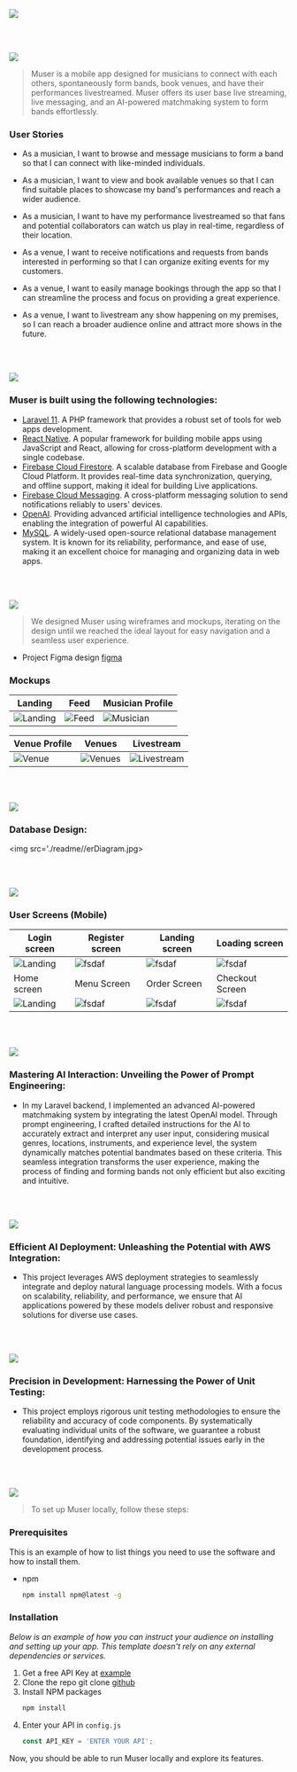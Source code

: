 <img src="./readme/title1.svg"/>

<br><br>

<!-- project philosophy -->
<img src="./readme/title2.svg"/>

> Muser is a mobile app designed for musicians to connect with each others, spontaneously form bands, book venues, and have their performances livestreamed.
> Muser offers its user base live streaming, live messaging, and an AI-powered matchmaking system to form bands effortlessly.

### User Stories

-   As a musician, I want to browse and message musicians to form a band so that I can connect with like-minded individuals.
-   As a musician, I want to view and book available venues so that I can find suitable places to showcase my band's performances and reach a wider audience.
-   As a musician, I want to have my performance livestreamed so that fans and potential collaborators can watch us play in real-time, regardless of their location.

-   As a venue, I want to receive notifications and requests from bands interested in performing so that I can organize exiting events for my customers.
-   As a venue, I want to easily manage bookings through the app so that I can streamline the process and focus on providing a great experience.
-   As a venue, I want to livestream any show happening on my premises, so I can reach a broader audience online and attract more shows in the future.

<br><br>

<!-- Tech stack -->
<img src="./readme/title3.svg"/>

### Muser is built using the following technologies:

-   [Laravel 11](https://laravel.com/). A PHP framework that provides a robust set of tools for web apps development.
-   [React Native](https://reactnative.dev/). A popular framework for building mobile apps using JavaScript and React, allowing for cross-platform development with a single codebase.
-   [Firebase Cloud Firestore](https://firebase.google.com/products/firestore/). A scalable database from Firebase and Google Cloud Platform. It provides real-time data synchronization, querying, and offline support, making it ideal for building Live applications.
-   [Firebase Cloud Messaging](https://firebase.google.com/products/cloud-messaging/). A cross-platform messaging solution to send notifications reliably to users' devices.
-   [OpenAI](https://openai.com/). Providing advanced artificial intelligence technologies and APIs, enabling the integration of powerful AI capabilities.
-   [MySQL](https://www.mysql.com/). A widely-used open-source relational database management system. It is known for its reliability, performance, and ease of use, making it an excellent choice for managing and organizing data in web apps.

<br><br>

<!-- UI UX -->
<img src="./readme/title4.svg"/>

> We designed Muser using wireframes and mockups, iterating on the design until we reached the ideal layout for easy navigation and a seamless user experience.

-   Project Figma design [figma](https://www.figma.com/design/Bg7RZIYS3dprGnSqn3273D/Muser?node-id=541%3A2275&t=VXzTQUURH5dCvkfB-1)

### Mockups

| Landing                                  | Feed                               | Musician Profile                              |
| ---------------------------------- | ---------------------------------- | ---------------------------------- |
| ![Landing](./readme/mockups/welcome.png) | ![Feed](./readme/mockups/feed.png) | ![Musician](./readme/mockups/userProfile.png) |

| Venue Profile                               | Venues                                | Livestream                               |
| ---------------------------------- | ---------------------------------- | ---------------------------------- |
| ![Venue](./readme/mockups/venueProfile.png) | ![Venues](./readme/mockups/venue.png) | ![Livestream](./readme/mockups/show.png) |

<br><br>

<!-- Database Design -->
<img src="./readme/title5.svg" heigh='800'/>

### Database Design:

<img src='./readme//erDiagram.jpg>

<br><br>

<!-- Implementation -->
<img src="./readme/title6.svg"/>

### User Screens (Mobile)

| Login screen                              | Register screen                         | Landing screen                          | Loading screen                          |
| ----------------------------------------- | --------------------------------------- | --------------------------------------- | --------------------------------------- |
| ![Landing](https://placehold.co/900x1600) | ![fsdaf](https://placehold.co/900x1600) | ![fsdaf](https://placehold.co/900x1600) | ![fsdaf](https://placehold.co/900x1600) |
| Home screen                               | Menu Screen                             | Order Screen                            | Checkout Screen                         |
| ![Landing](https://placehold.co/900x1600) | ![fsdaf](https://placehold.co/900x1600) | ![fsdaf](https://placehold.co/900x1600) | ![fsdaf](https://placehold.co/900x1600) |

<br><br>

<!-- Prompt Engineering -->
<img src="./readme/title7.svg"/>

### Mastering AI Interaction: Unveiling the Power of Prompt Engineering:

-   In my Laravel backend, I implemented an advanced AI-powered matchmaking system by integrating the latest OpenAI model. Through prompt engineering, I crafted detailed instructions for the AI to accurately extract and interpret any user input, considering musical genres, locations, instruments, and experience level, the system dynamically matches potential bandmates based on these criteria. This seamless integration transforms the user experience, making the process of finding and forming bands not only efficient but also exciting and intuitive.

<br><br>

<!-- AWS Deployment -->
<img src="./readme/title8.svg"/>

### Efficient AI Deployment: Unleashing the Potential with AWS Integration:

-   This project leverages AWS deployment strategies to seamlessly integrate and deploy natural language processing models. With a focus on scalability, reliability, and performance, we ensure that AI applications powered by these models deliver robust and responsive solutions for diverse use cases.

<br><br>

<!-- Unit Testing -->
<img src="./readme/title9.svg"/>

### Precision in Development: Harnessing the Power of Unit Testing:

-   This project employs rigorous unit testing methodologies to ensure the reliability and accuracy of code components. By systematically evaluating individual units of the software, we guarantee a robust foundation, identifying and addressing potential issues early in the development process.

<br><br>

<!-- How to run -->
<img src="./readme/title10.svg"/>

> To set up Muser locally, follow these steps:

### Prerequisites

This is an example of how to list things you need to use the software and how to install them.

-   npm
    ```sh
    npm install npm@latest -g
    ```

### Installation

_Below is an example of how you can instruct your audience on installing and setting up your app. This template doesn't rely on any external dependencies or services._

1. Get a free API Key at [example](https://example.com)
2. Clone the repo
   git clone [github](https://github.com/your_username_/Project-Name.git)
3. Install NPM packages
    ```sh
    npm install
    ```
4. Enter your API in `config.js`
    ```js
    const API_KEY = 'ENTER YOUR API';
    ```

Now, you should be able to run Muser locally and explore its features.
